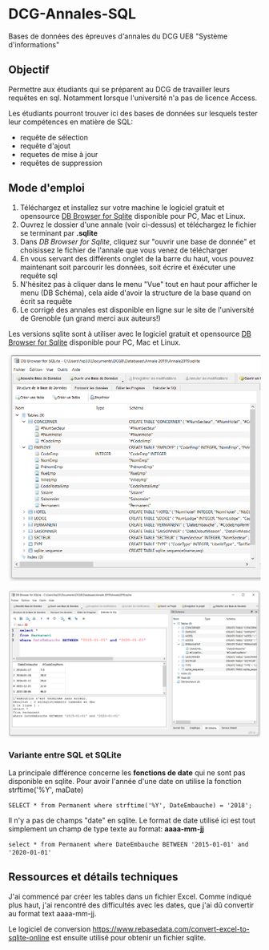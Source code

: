# DCG-Annales-SQL
Bases de données des épreuves d'annales du DCG UE8 "Système d'informations"

## Objectif
Permettre aux étudiants qui se préparent au DCG de travailler leurs requêtes en sql. 
Notamment lorsque l'université n'a pas de licence Access.

Les étudiants pourront trouver ici des bases de données sur lesquels tester leur compétences en matière de SQL:
* requête de sélection
* requête d'ajout
* requetes de mise à jour
* requêtes de suppression


## Mode d'emploi

1. Téléchargez et installez sur votre machine le logiciel gratuit et opensource [DB Browser for Sqlite](https://sqlitebrowser.org/) disponible pour PC, Mac et Linux.
1. Ouvrez le dossier d'une annale (voir ci-dessus) et téléchargez le fichier se terminant par **.sqlite**
1. Dans *DB Browser for Sqlite*, cliquez sur "ouvrir une base de donnée" et choisissez le fichier de l'annale que vous venez de télécharger
1. En vous servant des différents onglet de la barre du haut, vous pouvez maintenant soit parcourir les données, soit écrire et éxécuter une requête sql
1. N'hésitez pas à cliquer dans le menu "Vue" tout en haut pour afficher le menu (DB Schéma), cela aide d'avoir la structure de la base quand on écrit sa requête
1. Le corrigé des annales est disponible en ligne sur le site de l'université de Grenoble (un grand merci aux auteurs!)

Les versions sqlite sont à utiliser avec le logiciel gratuit et opensource [DB Browser for Sqlite](https://sqlitebrowser.org/) disponible pour PC, Mac et Linux.

![Requête et structure](https://github.com/fxpar/DCG-Annales-SQL/blob/master/screenshots/2019Structure.png)

![Requête et structure](https://github.com/fxpar/DCG-Annales-SQL/blob/master/screenshots/2019RequeteEtStructure.png)



### Variante entre SQL et SQLite
La principale différence concerne les **fonctions de date** qui ne sont pas disponible en sqlite.
Pour avoir l'année d'une date on utilise la fonction strftime('%Y', maDate)

````
SELECT * from Permanent where strftime('%Y', DateEmbauche) = '2018';
````
Il n'y a pas de champs "date" en sqlite.
Le format de date utilisé ici est tout simplement un champ de type texte au format: **aaaa-mm-jj**

````
select * from Permanent where DateEmbauche BETWEEN '2015-01-01' and '2020-01-01'
````



## Ressources et détails techniques

J'ai commencé par créer les tables dans un fichier Excel.
Comme indiqué plus haut, j'ai rencontré des difficultés avec les dates, que j'ai dû convertir au format text aaaa-mm-jj.

Le logiciel de conversion https://www.rebasedata.com/convert-excel-to-sqlite-online est ensuite utilisé pour obtenir un fichier sqlite.




